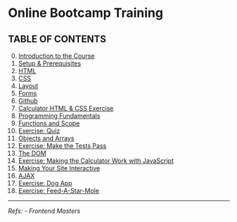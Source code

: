 # Online Bootcamp Training

## TABLE OF CONTENTS

00. [Introduction to the Course](./src/00-intro.md)
01. [Setup & Prerequisites](./src/01-setup.md)
02. [HTML](./src/02-html.md)
03. [CSS](./src/03-css.md)
04. [Layout](./src/04-layout.md)
05. [Forms](./src/05-forms.md)
06. [Github](./src/06-github.md)
07. [Calculator HTML & CSS Exercise](./src/07-calculator-setup.md)
08. [Programming Fundamentals](./src/08-intro-to-programming.md)
09. [Functions and Scope](./src/09-functions-and-scope.md)
10. [Exercise: Quiz](./src/10-quiz.md)
11. [Objects and Arrays](./src/11-objects-and-arrays.md)
12. [Exercise: Make the Tests Pass](./src/12-tests.md)
13. [The DOM](./src/13-dom.md)
14. [Exercise: Making the Calculator Work with JavaScript](./src/14-calculator.md)
15. [Making Your Site Interactive](./src/15-interactive.md)
16. [AJAX](./src/16-ajax.md)
17. [Exercise: Dog App](./src/17-dogs.md)
18. [Exercise: Feed-A-Star-Mole](./src/18-mole.md)

<hr />

*Refs:
     - Frontend Masters*